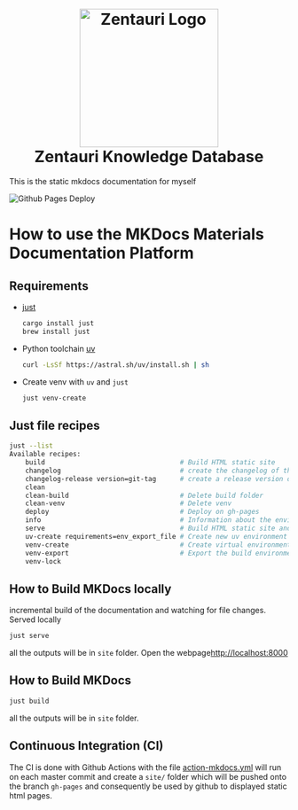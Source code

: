 <h1 align="center">
  <br>
  <img src="./docs/img/logo.svg" alt="Zentauri Logo" width="250">
  <br>
  Zentauri Knowledge Database
  <br>
</h1>

This is the static mkdocs documentation for myself

![Github Pages Deploy](https://github.com/tschinz/znotes/actions/workflows/action-mkdocs.yml/badge.svg)

# How to use the MKDocs Materials Documentation Platform
## Requirements

- [just](https://just.systems/man/en/packages.html)
    ``` bash
    cargo install just
    brew install just
    ```
- Python toolchain [uv](https://docs.astral.sh/uv/)
    ```bash
    curl -LsSf https://astral.sh/uv/install.sh | sh
    ```
- Create venv with `uv` and `just`
  ``` bash
  just venv-create
  ```

## Just file recipes

```bash
just --list
Available recipes:
    build                                  # Build HTML static site
    changelog                              # create the changelog of the project
    changelog-release version=git-tag      # create a release version of the project
    clean
    clean-build                            # Delete build folder
    clean-venv                             # Delete venv
    deploy                                 # Deploy on gh-pages
    info                                   # Information about the environment
    serve                                  # Build HTML static site and serve it locally
    uv-create requirements=env_export_file # Create new uv environment from old requirements.txt
    venv-create                            # Create virtual environment
    venv-export                            # Export the build environment to {{env_export_file}}
    venv-lock
```

## How to Build MKDocs locally
incremental build of the documentation and watching for file changes.  Served locally

```bash
just serve
```

all the outputs will be in `site` folder. Open the webpage[http://localhost:8000](http://localhost:8000)

## How to Build MKDocs

```bash
just build
```

all the outputs will be in `site` folder.

## Continuous Integration (CI)
The CI is done with Github Actions with the file [action-mkdocs.yml](./.github/workflows/action-mkdocs.yml) will run on each master commit and create a `site/` folder which will be pushed onto the branch `gh-pages` and consequently be used by github to displayed static html pages.
